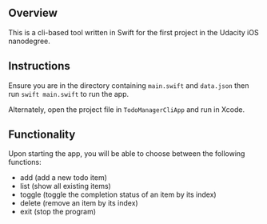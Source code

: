 
## Overview

This is a cli-based tool written in Swift for the first project in the Udacity iOS nanodegree.

## Instructions

Ensure you are in the directory containing `main.swift` and `data.json` then run `swift main.swift` to run the app.

Alternately, open the project file in `TodoManagerCliApp` and run in Xcode.

## Functionality

Upon starting the app, you will be able to choose between the following functions:

- add (add a new todo item)
- list (show all existing items)
- toggle (toggle the completion status of an item by its index)
- delete (remove an item by its index)
- exit (stop the program)
